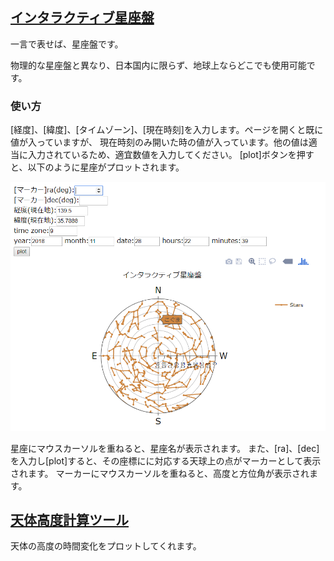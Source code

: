 ## [インタラクティブ星座盤](https://tasasei.github.io/StarHorizonCoord/board.html)
一言で表せば、星座盤です。

物理的な星座盤と異なり、日本国内に限らず、地球上ならどこでも使用可能です。

### 使い方
[経度]、[緯度]、[タイムゾーン]、[現在時刻]を入力します。ページを開くと既に値が入っていますが、
現在時刻のみ開いた時の値が入っています。他の値は適当に入力されているため、適宜数値を入力してください。
[plot]ボタンを押すと、以下のように星座がプロットされます。

![SampleImage](/image/sample.png)

星座にマウスカーソルを重ねると、星座名が表示されます。
また、[ra]、[dec]を入力し[plot]すると、その座標にに対応する天球上の点がマーカーとして表示されます。
マーカーにマウスカーソルを重ねると、高度と方位角が表示されます。

## [天体高度計算ツール](https://tasasei.github.io/StarHorizonCoord/curve.html)
天体の高度の時間変化をプロットしてくれます。
